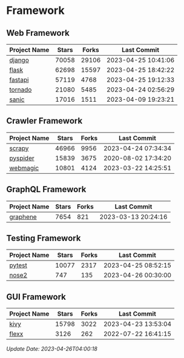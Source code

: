 # Framework

## Web Framework
| Project Name | Stars | Forks | Last Commit |
| ------------ | ----- | ----- | ----------- |
| [django](https://github.com/django/django) | 70058 | 29106 | 2023-04-25 10:41:06 |
| [flask](https://github.com/pallets/flask) | 62698 | 15597 | 2023-04-25 18:42:22 |
| [fastapi](https://github.com/tiangolo/fastapi) | 57119 | 4768 | 2023-04-25 19:12:33 |
| [tornado](https://github.com/tornadoweb/tornado) | 21080 | 5485 | 2023-04-24 02:56:29 |
| [sanic](https://github.com/sanic-org/sanic) | 17016 | 1511 | 2023-04-09 19:23:21 |

## Crawler Framework
| Project Name | Stars | Forks | Last Commit |
| ------------ | ----- | ----- | ----------- |
| [scrapy](https://github.com/scrapy/scrapy) | 46966 | 9956 | 2023-04-24 07:34:34 |
| [pyspider](https://github.com/binux/pyspider) | 15839 | 3675 | 2020-08-02 17:34:20 |
| [webmagic](https://github.com/code4craft/webmagic) | 10801 | 4124 | 2023-03-22 14:25:51 |

## GraphQL Framework
| Project Name | Stars | Forks | Last Commit |
| ------------ | ----- | ----- | ----------- |
| [graphene](https://github.com/graphql-python/graphene) | 7654 | 821 | 2023-03-13 20:24:16 |

## Testing Framework
| Project Name | Stars | Forks | Last Commit |
| ------------ | ----- | ----- | ----------- |
| [pytest](https://github.com/pytest-dev/pytest) | 10077 | 2317 | 2023-04-25 08:52:15 |
| [nose2](https://github.com/nose-devs/nose2) | 747 | 135 | 2023-04-26 00:30:00 |

## GUI Framework
| Project Name | Stars | Forks | Last Commit |
| ------------ | ----- | ----- | ----------- |
| [kivy](https://github.com/kivy/kivy) | 15798 | 3022 | 2023-04-23 13:53:04 |
| [flexx](https://github.com/flexxui/flexx) | 3126 | 262 | 2022-07-22 16:41:15 |

*Update Date: 2023-04-26T04:00:18*